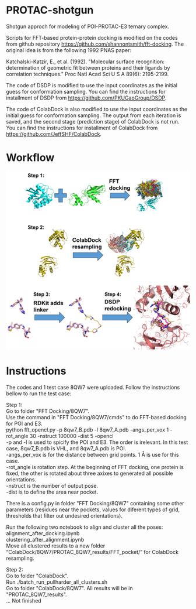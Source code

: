 # PROTAC-shotgun
Shotgun approch for modeling of POI-PROTAC-E3 ternary complex.

Scripts for FFT-based protein-protein docking is modified on the codes from github repository https://github.com/shannontsmith/fft-docking. The original idea is from the following 1992 PNAS paper:

Katchalski-Katzir, E., et al. (1992). "Molecular surface recognition: determination of geometric fit between proteins and their ligands by correlation techniques." Proc Natl Acad Sci U S A 89(6): 2195-2199.

The code of DSDP is modified to use the input coordinates as the initial guess for conformation sampling. You can find the instructions for installment of DSDP from https://github.com/PKUGaoGroup/DSDP.

The code of ColabDock is also modified to use the input coordinates as the initial guess for conformation sampling. The output from each iteration is saved, and the second stage (prediction stage) of ColabDock is not run. You can find the instructions for installment of ColabDock from https://github.com/JeffSHF/ColabDock.

# Workflow
<img src="./images/PROTAC_shotgun_workflow.png" width="600" alt="PROTAC shotgun Workflow">

# Instructions
The codes and 1 test case 8QW7 were uploaded. Follow the instructions bellow to run the test case:

Step 1:  
Go to folder "FFT Docking/8QW7".  
Use the command in "FFT Docking/8QW7/cmds" to do FFT-based docking for POI and E3.  
python fft_opencl.py -p 8qw7_B.pdb -l 8qw7_A.pdb -angs_per_vox 1 -rot_angle 30 -nstruct 100000 -dist 5 -opencl  
-p and -l is used to spicify the POI and E3. The order is irelevant. In this test case, 8qw7_B.pdb is VHL, and 8qw7_A.pdb is POI.  
-angs_per_vox is for the distance between grid points. 1 Å is use for this case.  
-rot_angle is rotation step. At the beginning of FFT docking, one protein is fixed, the other is rotated about three axixes to generated all possible orientations.  
-nstruct is the number of output pose.  
-dist is to define the area near pocket.  

There is a config.py in folder "FFT Docking/8QW7" containing some other parameters (residues near the pockets, values for diferent types of grid, thresholds that filter out undesired orientations).  

Run the following two notebook to align and cluster all the poses:   
alignment_after_docking.ipynb  
clustering_after_alignment.ipynb  
Move all clustered results to a new folder “ColabDock/8QW7/PROTAC_8QW7_results/FFT_pocket/” for ColabDock resampling.  

Step 2:  
Go to folder "ColabDock".  
Run ./batch_run_pullharder_all_clusters.sh  
Go to folder "ColabDock/8QW7". All results will be in "PROTAC_8QW7_results".  
... Not finished  



